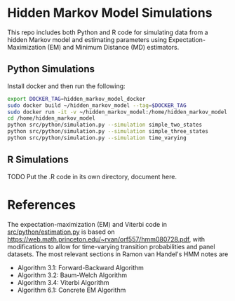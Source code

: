 # Hidden Markov Model Simulations

This repo includes both Python and R code for simulating data from a hidden Markov model
and estimating parameters using Expectation-Maximization (EM) and Minimum Distance (MD) estimators.

## Python Simulations

Install docker and then run the following:

```bash
export DOCKER_TAG=hidden_markov_model_docker
sudo docker build ~/hidden_markov_model --tag=$DOCKER_TAG
sudo docker run -it -v ~/hidden_markov_model:/home/hidden_markov_model $DOCKER_TAG bash
cd /home/hidden_markov_model
python src/python/simulation.py --simulation simple_two_states
python src/python/simulation.py --simulation simple_three_states
python src/python/simulation.py --simulation time_varying
```

## R Simulations

TODO Put the .R code in its own directory, document here.

# References

The expectation-maximization (EM) and Viterbi code in [src/python/estimation.py](src/python/estimation.py)
is based on https://web.math.princeton.edu/~rvan/orf557/hmm080728.pdf,
with modifications to allow for time-varying transition probabilities and panel datasets.
The most relevant sections in Ramon van Handel's HMM notes are

* Algorithm 3.1: Forward-Backward Algorithm
* Algorithm 3.2: Baum-Welch Algorithm
* Algorithm 3.4: Viterbi Algorithm
* Algorithm 6.1: Concrete EM Algorithm